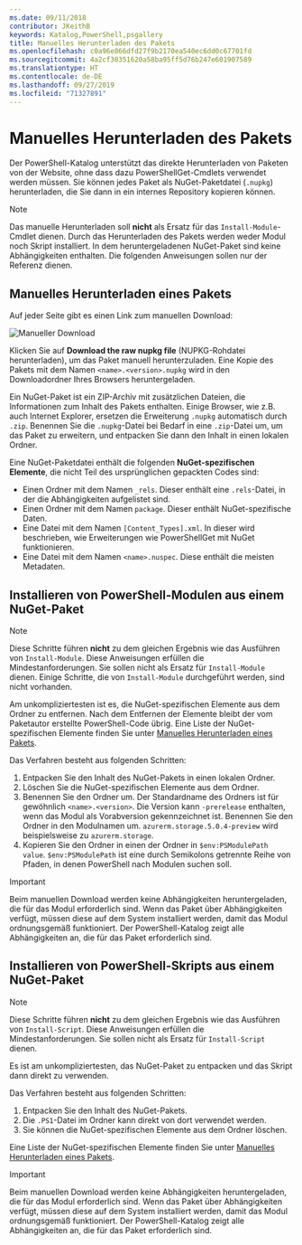 ```yaml
---
ms.date: 09/11/2018
contributor: JKeithB
keywords: Katalog,PowerShell,psgallery
title: Manuelles Herunterladen des Pakets
ms.openlocfilehash: c0a96e866dfd27f9b2170ea540ec6dd0c67701fd
ms.sourcegitcommit: 4a2cf30351620a58ba95ff5d76b247e601907589
ms.translationtype: HT
ms.contentlocale: de-DE
ms.lasthandoff: 09/27/2019
ms.locfileid: "71327891"
---
```

# <a name="manual-package-download"></a>Manuelles Herunterladen des Pakets

Der PowerShell-Katalog unterstützt das direkte Herunterladen von Paketen von der Website, ohne dass dazu PowerShellGet-Cmdlets verwendet werden müssen. Sie können jedes Paket als NuGet-Paketdatei (`.nupkg`) herunterladen, die Sie dann in ein internes Repository kopieren können.

> [!NOTE]
> Das manuelle Herunterladen soll **nicht** als Ersatz für das `Install-Module`-Cmdlet dienen.
> Durch das Herunterladen des Pakets werden weder Modul noch Skript installiert. In dem heruntergeladenen NuGet-Paket sind keine Abhängigkeiten enthalten. Die folgenden Anweisungen sollen nur der Referenz dienen.

## <a name="using-manual-download-to-acquire-a-package"></a>Manuelles Herunterladen eines Pakets

Auf jeder Seite gibt es einen Link zum manuellen Download:

![Manueller Download](../../Images/packagedisplaypagewithpseditions.png)

Klicken Sie auf **Download the raw nupkg file** (NUPKG-Rohdatei herunterladen), um das Paket manuell herunterzuladen. Eine Kopie des Pakets mit dem Namen `<name>.<version>.nupkg` wird in den Downloadordner Ihres Browsers heruntergeladen.

Ein NuGet-Paket ist ein ZIP-Archiv mit zusätzlichen Dateien, die Informationen zum Inhalt des Pakets enthalten. Einige Browser, wie z.B. auch Internet Explorer, ersetzen die Erweiterung `.nupkg` automatisch durch `.zip`. Benennen Sie die `.nupkg`-Datei bei Bedarf in eine `.zip`-Datei um, um das Paket zu erweitern, und entpacken Sie dann den Inhalt in einen lokalen Ordner.

Eine NuGet-Paketdatei enthält die folgenden **NuGet-spezifischen Elemente**, die nicht Teil des ursprünglichen gepackten Codes sind:

- Einen Ordner mit dem Namen `_rels`. Dieser enthält eine `.rels`-Datei, in der die Abhängigkeiten aufgelistet sind.
- Einen Ordner mit dem Namen `package`. Dieser enthält NuGet-spezifische Daten.
- Eine Datei mit dem Namen `[Content_Types].xml`. In dieser wird beschrieben, wie Erweiterungen wie PowerShellGet mit NuGet funktionieren.
- Eine Datei mit dem Namen `<name>.nuspec`. Diese enthält die meisten Metadaten.

## <a name="installing-powershell-modules-from-a-nuget-package"></a>Installieren von PowerShell-Modulen aus einem NuGet-Paket

> [!NOTE]
> Diese Schritte führen **nicht** zu dem gleichen Ergebnis wie das Ausführen von `Install-Module`. Diese Anweisungen erfüllen die Mindestanforderungen. Sie sollen nicht als Ersatz für `Install-Module` dienen.
> Einige Schritte, die von `Install-Module` durchgeführt werden, sind nicht vorhanden.

Am unkompliziertesten ist es, die NuGet-spezifischen Elemente aus dem Ordner zu entfernen. Nach dem Entfernen der Elemente bleibt der vom Paketautor erstellte PowerShell-Code übrig.
Eine Liste der NuGet-spezifischen Elemente finden Sie unter [Manuelles Herunterladen eines Pakets](#using-manual-download-to-acquire-a-package).

Das Verfahren besteht aus folgenden Schritten:

1. Entpacken Sie den Inhalt des NuGet-Pakets in einen lokalen Ordner.
2. Löschen Sie die NuGet-spezifischen Elemente aus dem Ordner.
3. Benennen Sie den Ordner um. Der Standardname des Ordners ist für gewöhnlich `<name>.<version>`. Die Version kann `-prerelease` enthalten, wenn das Modul als Vorabversion gekennzeichnet ist. Benennen Sie den Ordner in den Modulnamen um. `azurerm.storage.5.0.4-preview` wird beispielsweise zu `azurerm.storage`.
4. Kopieren Sie den Ordner in einen der Ordner in `$env:PSModulePath value`. `$env:PSModulePath` ist eine durch Semikolons getrennte Reihe von Pfaden, in denen PowerShell nach Modulen suchen soll.

> [!IMPORTANT]
> Beim manuellen Download werden keine Abhängigkeiten heruntergeladen, die für das Modul erforderlich sind. Wenn das Paket über Abhängigkeiten verfügt, müssen diese auf dem System installiert werden, damit das Modul ordnungsgemäß funktioniert. Der PowerShell-Katalog zeigt alle Abhängigkeiten an, die für das Paket erforderlich sind.

## <a name="installing-powershell-scripts-from-a-nuget-package"></a>Installieren von PowerShell-Skripts aus einem NuGet-Paket

> [!NOTE]
> Diese Schritte führen **nicht** zu dem gleichen Ergebnis wie das Ausführen von `Install-Script`. Diese Anweisungen erfüllen die Mindestanforderungen. Sie sollen nicht als Ersatz für `Install-Script` dienen.

Es ist am unkompliziertesten, das NuGet-Paket zu entpacken und das Skript dann direkt zu verwenden.

Das Verfahren besteht aus folgenden Schritten:

1. Entpacken Sie den Inhalt des NuGet-Pakets.
2. Die `.PS1`-Datei im Ordner kann direkt von dort verwendet werden.
3. Sie können die NuGet-spezifischen Elemente aus dem Ordner löschen.

Eine Liste der NuGet-spezifischen Elemente finden Sie unter [Manuelles Herunterladen eines Pakets](#using-manual-download-to-acquire-a-package).

> [!IMPORTANT]
> Beim manuellen Download werden keine Abhängigkeiten heruntergeladen, die für das Modul erforderlich sind. Wenn das Paket über Abhängigkeiten verfügt, müssen diese auf dem System installiert werden, damit das Modul ordnungsgemäß funktioniert. Der PowerShell-Katalog zeigt alle Abhängigkeiten an, die für das Paket erforderlich sind.
